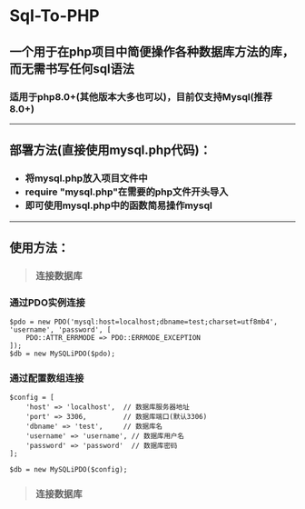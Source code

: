# Sql-To-PHP
<h2>一个用于在php项目中简便操作各种数据库方法的库，而无需书写任何sql语法</h2>  
<h3>适用于php8.0+(其他版本大多也可以)，目前仅支持Mysql(推荐8.0+)</h3>

---
<h2>部署方法(直接使用mysql.php代码)：</h2>  
<h3>

- 将mysql.php放入项目文件中
- require "mysql.php"在需要的php文件开头导入
- 即可使用mysql.php中的函数简易操作mysql

</h3>

---
<h2>使用方法：</h2>
<h3>
  
> 连接数据库 
</h3> 

<h3>通过PDO实例连接</h3>

```
$pdo = new PDO('mysql:host=localhost;dbname=test;charset=utf8mb4', 'username', 'password', [  
    PDO::ATTR_ERRMODE => PDO::ERRMODE_EXCEPTION  
]);  
$db = new MySQLiPDO($pdo);  
```
<h3>通过配置数组连接</h3>

```
$config = [  
    'host' => 'localhost',  // 数据库服务器地址  
    'port' => 3306,         // 数据库端口(默认3306)  
    'dbname' => 'test',     // 数据库名  
    'username' => 'username', // 数据库用户名  
    'password' => 'password'  // 数据库密码  
];  
  
$db = new MySQLiPDO($config);  
```

<h3>
  
> 连接数据库 
</h3> 
